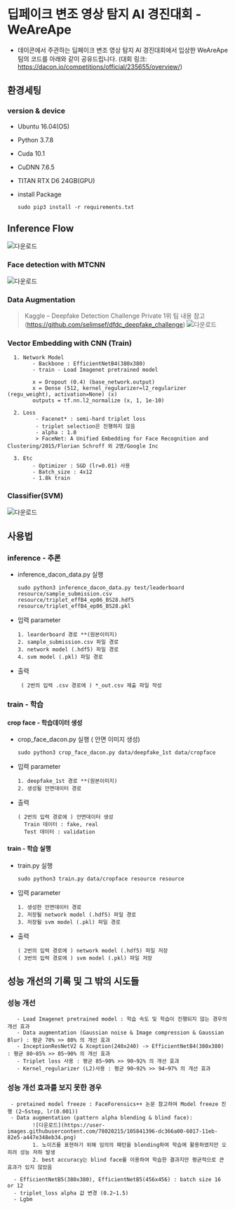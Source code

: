 # 딥페이크 변조 영상 탐지 AI 경진대회 - WeAreApe
-  데이콘에서 주관하는 딥페이크 변조 영상 탐지 AI 경진대회에서 입상한 WeAreApe 팀의 코드를 아래와 같이 공유드립니다.
(대회 링크: https://dacon.io/competitions/official/235655/overview/)

## 환경세팅
### version & device
- Ubuntu 16.04(OS)
- Python 3.7.8
- Cuda 10.1
- CuDNN 7.6.5
- TITAN RTX D6 24GB(GPU)
- install Package

      sudo pip3 install -r requirements.txt
      
     
## Inference Flow
![다운로드](https://user-images.githubusercontent.com/78020215/105839279-9926c780-6014-11eb-9e38-375e426a8291.png)

### Face detection with MTCNN
![다운로드](https://user-images.githubusercontent.com/78020215/105839585-13574c00-6015-11eb-9779-e6746e597107.png)

### Data Augmentation
> Kaggle – Deepfake Detection Challenge Private 1위 팀 내용 참고 (https://github.com/selimsef/dfdc_deepfake_challenge)
![다운로드](https://user-images.githubusercontent.com/78020215/105839801-59acab00-6015-11eb-923b-b792518302dc.png)

### Vector Embedding with CNN (Train)
      1. Network Model
            - Backbone : EfficientNetB4(380x380)
            - train - Load Imagenet pretrained model

            x = Dropout (0.4) (base_network.output)
            x = Dense (512, kernel_regularizer=l2_regularizer (regu_weight), activation=None) (x)
            outputs = tf.nn.l2_normalize (x, 1, 1e-10)
            
      2. Loss
             - Facenet* : semi-hard triplet loss 
             - triplet selection은 진행하지 않음
             - alpha : 1.0
             > FaceNet: A Unified Embedding for Face Recognition and Clustering/2015/Florian Schroff 외 2명/Google Inc
             
      3. Etc
            - Optimizer : SGD (lr=0.01) 사용
            - Batch_size : 4x12 
            - 1.8k train      

### Classifier(SVM)
![다운로드](https://user-images.githubusercontent.com/78020215/105840829-fde32180-6016-11eb-85fe-45c2f6d97e29.png)

## 사용법
### inference - 추론
  - inference_dacon_data.py 실행

        sudo python3 inference_dacon_data.py test/leaderboard resource/sample_submission.csv resource/triplet_effB4_ep06_BS28.hdf5 resource/triplet_effB4_ep06_BS28.pkl

  - 입력 parameter

        1. learderboard 경로 **(원본이미지) 
        2. sample_submission.csv 파일 경로
        3. network model (.hdf5) 파일 경로
        4. svm model (.pkl) 파일 경로 

  - 출력

         ( 2번의 입력 .csv 경로에 ) *_out.csv 제출 파일 작성


### train - 학습

#### crop face - 학습데이터 생성

  - crop_face_dacon.py 실행 ( 안면 이미지 생성)

        sudo python3 crop_face_dacon.py data/deepfake_1st data/cropface

  - 입력 parameter
  
        1. deepfake_1st 경로 **(원본이미지)
        2. 생성될 안면데이터 경로

  - 출력
  
        ( 2번의 입력 경로에 ) 안면데이터 생성
          Train 데이터 : fake, real
          Test 데이터 : validation


#### train - 학습 실행

  - train.py 실행

        sudo python3 train.py data/cropface resource resource

  - 입력 parameter
  
        1. 생성한 안면데이터 경로
        2. 저장될 network model (.hdf5) 파일 경로
        3. 저장될 svm model (.pkl) 파일 경로 

  - 출력
  
        ( 2번의 입력 경로에 ) network model (.hdf5) 파일 저장
        ( 3번의 입력 경로에 ) svm model (.pkl) 파일 저장


## 성능 개선의 기록 및 그 밖의 시도들 
### 성능 개선
       - Load Imagenet pretrained model : 학습 속도 및 학습이 진행되지 않는 경우의 개선 효과
       - Data augmentation (Gaussian noise & Image compression & Gaussian Blur) : 평균 70% >> 80% 의 개선 효과
       - InceptionResNetV2 & Xception(240x240) -> EfficientNetB4(380x380) : 평균 80~85% >> 85~90% 의 개선 효과
       - Triplet loss 사용 : 평균 85~90% >> 90~92% 의 개선 효과
       - Kernel_regularizer (L2)사용 : 평균 90~92% >> 94~97% 의 개선 효과
       
### 성능 개선 효과를 보지 못한 경우
     - pretained model freeze : FaceForensics++ 논문 참고하여 Model freeze 진행 (2~5step, lr(0.001))
     - Data augmentation (pattern alpha blending & blind face): 
            ![다운로드](https://user-images.githubusercontent.com/78020215/105841396-dc366a00-6017-11eb-82e5-a447e348eb34.png)
            1. 노이즈를 표현하기 위해 임의의 패턴을 blending하여 학습에 활용하였지만 오히려 성능 저하 발생
            2. best accuracy는 blind face를 이용하여 학습한 결과지만 평균적으로 큰 효과가 있지 않았음

      - EfficientNetB5(380x380), EfficientNetB5(456x456) : batch size 16 or 12
      - triplet_loss alpha 값 변경 (0.2~1.5)
      - Lgbm
